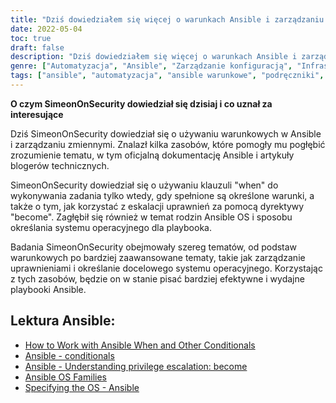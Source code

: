 ```yaml
---
title: "Dziś dowiedziałem się więcej o warunkach Ansible i zarządzaniu zmiennymi"
date: 2022-05-04
toc: true
draft: false
description: "Dziś dowiedziałem się więcej o warunkach Ansible i zarządzaniu zmiennymi"
genre: ["Automatyzacja", "Ansible", "Zarządzanie konfiguracją", "Infrastruktura IT", "DevOps", "Rozwój podręcznika", "Zarządzanie zmiennymi", "Wykonanie warunkowe"]
tags: ["ansible", "automatyzacja", "ansible warunkowe", "podręczniki", "podręczniki ansible", "kolekcje playbooków ansible", "kolekcje ansible", "zmienne", "Dokumentacja Ansible", "Blogerzy techniczni", "Warunki w Ansible", "Wykonywanie zadań", "Eskalacja uprawnień", "Stać się Dyrektywą", "Rodziny systemów operacyjnych Ansible", "Docelowy system operacyjny", "Wydajne tworzenie Playbooków", "Dynamiczna automatyzacja", "Najlepsze praktyki zarządzania konfiguracją", "Automatyzacja infrastruktury", "Narzędzia DevOps", "Wskazówki i porady dotyczące Ansible"]
---
```


**O czym SimeonOnSecurity dowiedział się dzisiaj i co uznał za interesujące**

Dziś SimeonOnSecurity dowiedział się o używaniu warunkowych w Ansible i zarządzaniu zmiennymi. Znalazł kilka zasobów, które pomogły mu pogłębić zrozumienie tematu, w tym oficjalną dokumentację Ansible i artykuły blogerów technicznych.

SimeonOnSecurity dowiedział się o używaniu klauzuli "when" do wykonywania zadania tylko wtedy, gdy spełnione są określone warunki, a także o tym, jak korzystać z eskalacji uprawnień za pomocą dyrektywy "become". Zagłębił się również w temat rodzin Ansible OS i sposobu określania systemu operacyjnego dla playbooka.

Badania SimeonOnSecurity obejmowały szereg tematów, od podstaw warunkowych po bardziej zaawansowane tematy, takie jak zarządzanie uprawnieniami i określanie docelowego systemu operacyjnego. Korzystając z tych zasobów, będzie on w stanie pisać bardziej efektywne i wydajne playbooki Ansible.

## Lektura Ansible:
- [How to Work with Ansible When and Other Conditionals](https://adamtheautomator.com/ansible-when/)
- [Ansible - conditionals](https://docs.ansible.com/ansible/latest/user_guide/playbooks_conditionals.html)
- [Ansible - Understanding privilege escalation: become](https://docs.ansible.com/ansible/latest/user_guide/become.html)
- [Ansible OS Families](https://techviewleo.com/list-of-ansible-os-family-distributions-facts/)
- [Specifying the OS - Ansible](https://stackoverflow.com/questions/33762738/specifying-the-os-ansible)
